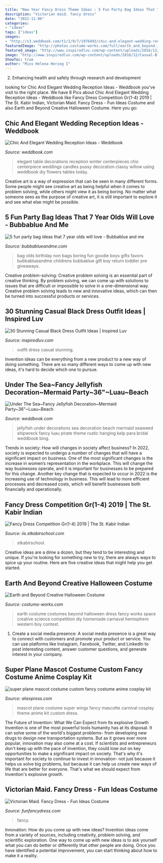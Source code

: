 ```yaml
---
title: "New Year Fancy Dress Theme Ideas : 5 Fun Party Bag Ideas That 7 Year Olds Will Love"
description: "Victorian maid. fancy dress"
date: "2022-11-06"
categories:
- "ideas"
tags: ["ideas"]
images:
- "http://s3.weddbook.com/t1/1/9/7/1976493/chic-and-elegant-wedding-reception-ideas.jpg"
featuredImage: "http://photos.costume-works.com/full/earth_and_beyond.jpg"
featured_image: "http://www.inspiredluv.com/wp-content/uploads/2016/12/Casual-Black-Dress-Outfit-Ideas-33.jpg"
image: "http://www.inspiredluv.com/wp-content/uploads/2016/12/Casual-Black-Dress-Outfit-Ideas-33.jpg"
ShowToc: true
author: "Miss Helena Herzog I"
---
```



2. Enhancing health and safety through research and development 

	

		
looking for Chic And Elegant Wedding Reception Ideas - Weddbook you've visit to the right place. We have 8 Pics about Chic And Elegant Wedding Reception Ideas - Weddbook like Fancy Dress Competition Gr(1-4) 2019 | The St. Kabir Indian, Victorian Maid. Fancy Dress - Fun Ideas Costume and also Earth and Beyond Creative Halloween Costume. Here you go:
		
    
## Chic And Elegant Wedding Reception Ideas - Weddbook

<img loading=lazy src="http://s3.weddbook.com/t1/1/9/7/1976493/chic-and-elegant-wedding-reception-ideas.jpg" onerror="this.onerror=null;this.src='https://tse2.mm.bing.net/th?id=OIP.XB4p4caBMVmviwrrEJDpJgHaLH&amp;pid=15.1';" alt="Chic And Elegant Wedding Reception Ideas - Weddbook">

_Source: weddbook.com_

>elegant table decorations reception winter centerpieces chic centerpiece weddings candles pussy decoration classy willow using weddbook diy flowers tables today. 

	

Creative art is a way of expression that can be seen in many different forms. Some people might see creative art as being helpful when it comes to problem solving, while others might view it as being boring. No matter what someone sees as the purpose of creative art, it is still important to explore it and see what else might be possible.

    
## 5 Fun Party Bag Ideas That 7 Year Olds Will Love - Bubbablue And Me

<img loading=lazy src="https://i1.wp.com/bubbablueandme.com/wp-content/uploads/2016/01/5-non-boring-party-bag-ideas-for-kids-Bubbablue-and-me.jpg?fit=640%2C919&amp;ssl=1" onerror="this.onerror=null;this.src='https://tse1.mm.bing.net/th?id=OIP.F342iraMAeGdh_JWLvR2-AHaKo&amp;pid=15.1';" alt="5 fun party bag ideas that 7 year olds will love - Bubbablue and me">

_Source: bubbablueandme.com_

>bag olds birthday non bags boring fun goodie boys gifts favors bubbablueandme childrens bubbablue gift boy return toddler pre giveaways. 

	

Creative problem-solving:
Creative problem solving is an essential part of creative thinking. By problem solving, we can come up with solutions to issues that are difficult or impossible to solve in a one-dimensional way. Creative problem solving leads to new and innovative ideas, which can then be turned into successful products or services.

    
## 30 Stunning Casual Black Dress Outfit Ideas | Inspired Luv

<img loading=lazy src="http://www.inspiredluv.com/wp-content/uploads/2016/12/Casual-Black-Dress-Outfit-Ideas-33.jpg" onerror="this.onerror=null;this.src='https://tse1.mm.bing.net/th?id=OIP.VIcxJZJrBpLRx18OxKigGQHaM4&amp;pid=15.1';" alt="30 Stunning Casual Black Dress Outfit Ideas | Inspired Luv">

_Source: inspiredluv.com_

>outfit dress casual stunning. 

	

Invention ideas can be everything from a new product to a new way of doing something. There are so many different ways to come up with new ideas, it's hard to decide which one to pursue.

    
## Under The Sea~Fancy Jellyfish Decoration~Mermaid Party~36&quot;~Luau~Beach

<img loading=lazy src="http://s3.weddbook.me/t1/2/5/0/2509005/under-the-seafancy-jellyfish-decorationmermaid-party36quotluaubeach-weddingkelp-seaweedrustic-weddingpirateshipwreckbeach-decorations.jpg" onerror="this.onerror=null;this.src='https://tse4.mm.bing.net/th?id=OIP.WfRcf4D0btOd3BHVOWrP_wHaJ3&amp;pid=15.1';" alt="Under The Sea~Fancy Jellyfish Decoration~Mermaid Party~36&quot;~Luau~Beach">

_Source: weddbook.com_

>jellyfish under decorations sea decoration beach mermaid seaweed shipwreck fancy luau pirate theme rustic hanging kelp para bridal weddbook bing. 

	

Trends in society: How will changes in society affect business?
In 2022, society is expected to undergo a number of changes that will have a significant impact on business. One of the most significant changes is the increase in women’s representation in the workplace. This will change the way businesses operate, and it is important for businesses to be prepared for this change. Another key change that is expected to occur in 2022 is the increasing use of technology in business. This will lead to more efficient processes and decreased costs, which will benefit businesses both financially and operationally.

    
## Fancy Dress Competition Gr(1-4) 2019 | The St. Kabir Indian

<img loading=lazy src="https://iis.stkabirschool.com/wp-content/uploads/2019/07/Fancy-Dress-Competition-5.jpg" onerror="this.onerror=null;this.src='https://tse4.mm.bing.net/th?id=OIP.JROy11P0yo22g67IibY-QQHaPP&amp;pid=15.1';" alt="Fancy Dress Competition Gr(1-4) 2019 | The St. Kabir Indian">

_Source: iis.stkabirschool.com_

>stkabirschool. 

	

Creative ideas are a dime a dozen, but they tend to be interesting and unique. If you're looking for something new to try, there are always ways to spice up your routine. Here are five creative ideas that might help you get started.

    
## Earth And Beyond Creative Halloween Costume

<img loading=lazy src="http://photos.costume-works.com/full/earth_and_beyond.jpg" onerror="this.onerror=null;this.src='https://tse2.mm.bing.net/th?id=OIP.EHmhEMMFJYy5N6BjXPM23wHaLK&amp;pid=15.1';" alt="Earth and Beyond Creative Halloween Costume">

_Source: costume-works.com_

>earth costume costumes beyond halloween dress fancy works space creative science competition diy homemade carnaval hemisphere western boy contest. 

	

1. Create a social media presence: A social media presence is a great way to connect with customers and promote your product or service. You can use platforms like Instagram, Facebook, Twitter, and LinkedIn to post interesting content, answer customer questions, and generate interest in your company.

    
## Super Plane Mascot Costume Custom Fancy Costume Anime Cosplay Kit

<img loading=lazy src="https://ae01.alicdn.com/kf/HTB1Bc4xPXXXXXcxXXXXq6xXFXXXW/super-plane-mascot-costume-custom-fancy-costume-anime-cosplay-kit-mascotte-theme-fancy-dress-carnival-costume41215.jpg" onerror="this.onerror=null;this.src='https://tse2.mm.bing.net/th?id=OIP.cHdH94CEsj1vFBmSOJh9pgHaNM&amp;pid=15.1';" alt="super plane mascot costume custom fancy costume anime cosplay kit">

_Source: aliexpress.com_

>mascot plane costume super wings fancy mascotte carnival cosplay theme anime kit custom dress. 

	

The Future of Invention: What We Can Expect from Its explosive Growth
Invention is one of the most powerful tools humanity has at its disposal. It can solve some of the world's biggest problems- from developing new drugs to design new transportation systems. But as it grows ever more popular, innovation may also come at a cost. If scientists and entrepreneurs don't keep up with the pace of invention, they could lose out on key opportunities to make a significant impact on society.
That's why it's important for society to continue to invest in innovation- not just because it helps us solve big problems, but because it can help us create new ways of life that are better for everyone. That's what we should expect from Invention's explosive growth.

    
## Victorian Maid. Fancy Dress - Fun Ideas Costume

<img loading=lazy src="https://www.funfancydress.com/media/catalog/product/B/R/BRISCC863.jpg" onerror="this.onerror=null;this.src='https://tse4.mm.bing.net/th?id=OIP.lv1-SvN0zMAyvgw-3PDRxQAAAA&amp;pid=15.1';" alt="Victorian Maid. Fancy Dress - Fun Ideas Costume">

_Source: funfancydress.com_

>fancy. 

	

Innovation: How do you come up with new ideas?
Invention ideas come from a variety of sources, including creativity, problem solving, and scientific exploration. One way to come up with new ideas is to ask yourself what you can do better or differently that other people are doing. Once you have identified a potential improvement, you can start thinking about how to make it a reality.

